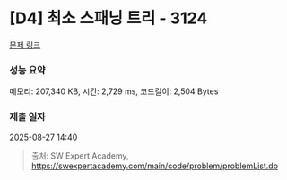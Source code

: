 # [D4] 최소 스패닝 트리 - 3124 

[문제 링크](https://swexpertacademy.com/main/code/problem/problemDetail.do?contestProbId=AV_mSnmKUckDFAWb) 

### 성능 요약

메모리: 207,340 KB, 시간: 2,729 ms, 코드길이: 2,504 Bytes

### 제출 일자

2025-08-27 14:40



> 출처: SW Expert Academy, https://swexpertacademy.com/main/code/problem/problemList.do